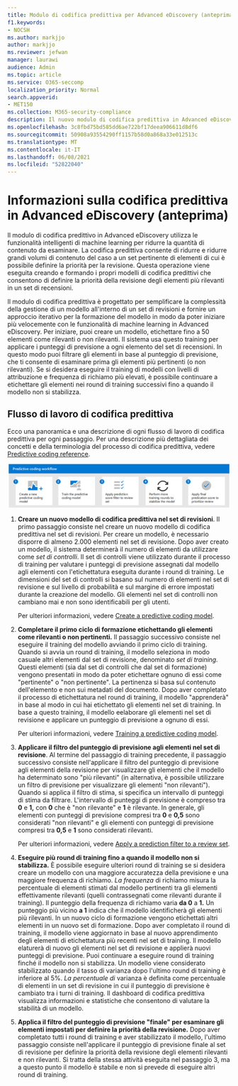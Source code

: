 ```yaml
---
title: Modulo di codifica predittiva per Advanced eDiscovery (anteprima)
f1.keywords:
- NOCSH
ms.author: markjjo
author: markjjo
ms.reviewer: jefwan
manager: laurawi
audience: Admin
ms.topic: article
ms.service: O365-seccomp
localization_priority: Normal
search.appverid:
- MET150
ms.collection: M365-security-compliance
description: Il nuovo modulo di codifica predittiva in Advanced eDiscovery usa l'apprendimento automatico per analizzare gli elementi in un set di revisione per prevedere quali elementi sono rilevanti per il caso o l'indagine.
ms.openlocfilehash: 3c8fbd75bd585dd6ae722bf17deea906611d8df6
ms.sourcegitcommit: 50908a93554290ff1157b58d0a868a33e012513c
ms.translationtype: MT
ms.contentlocale: it-IT
ms.lasthandoff: 06/08/2021
ms.locfileid: "52822040"
---
```

# <a name="learn-about-predictive-coding-in-advanced-ediscovery-preview"></a>Informazioni sulla codifica predittiva in Advanced eDiscovery (anteprima)

Il modulo di codifica predittivo in Advanced eDiscovery utilizza le funzionalità intelligenti di machine learning per ridurre la quantità di contenuto da esaminare. La codifica predittiva consente di ridurre e ridurre grandi volumi di contenuto del caso a un set pertinente di elementi di cui è possibile definire la priorità per la revisione. Questa operazione viene eseguita creando e formando i propri modelli di codifica predittivi che consentono di definire la priorità della revisione degli elementi più rilevanti in un set di recensioni.

Il modulo di codifica predittiva è progettato per semplificare la complessità della gestione di un modello all'interno di un set di revisioni e fornire un approccio iterativo per la formazione del modello in modo da poter iniziare più velocemente con le funzionalità di machine learning in Advanced eDiscovery. Per iniziare, puoi creare un modello, etichettare fino a 50 elementi come rilevanti o non rilevanti. Il sistema usa questo training per applicare i punteggi di previsione a ogni elemento del set di recensioni. In questo modo puoi filtrare gli elementi in base al punteggio di previsione, che ti consente di esaminare prima gli elementi più pertinenti (o non rilevanti). Se si desidera eseguire il training di modelli con livelli di attribuzione e frequenza di richiamo più elevati, è possibile continuare a etichettare gli elementi nei round di training successivi fino a quando il modello non si stabilizza.  

## <a name="the-predictive-coding-workflow"></a>Flusso di lavoro di codifica predittiva

Ecco una panoramica e una descrizione di ogni flusso di lavoro di codifica predittiva per ogni passaggio. Per una descrizione più dettagliata dei concetti e della terminologia del processo di codifica predittiva, vedere [Predictive coding reference](predictive-coding-reference.md).

![Flusso di lavoro di codifica predittiva](..\media\PredictiveCodingWorkflow.png)

1. **Creare un nuovo modello di codifica predittiva nel set di revisioni**. Il primo passaggio consiste nel creare un nuovo modello di codifica predittiva nel set di revisioni. Per creare un modello, è necessario disporre di almeno 2.000 elementi nel set di revisione. Dopo aver creato un modello, il sistema determinerà il numero di elementi da utilizzare come *set di controlli*. Il set di controlli viene utilizzato durante il processo di training per valutare i punteggi di previsione assegnati dal modello agli elementi con l'etichettatura eseguita durante i round di training. Le dimensioni del set di controlli si basano sul numero di elementi nel set di revisione e sul livello di probabilità e sul margine di errore impostati durante la creazione del modello. Gli elementi nel set di controlli non cambiano mai e non sono identificabili per gli utenti.

   Per ulteriori informazioni, vedere [Create a predictive coding model](predictive-coding-create-model.md).

2. **Completare il primo ciclo di formazione etichettando gli elementi come rilevanti o non pertinenti.** Il passaggio successivo consiste nel eseguire il training del modello avviando il primo ciclo di training. Quando si avvia un round di training, il modello seleziona in modo casuale altri elementi dal set di revisione, denominato *set di training.* Questi elementi (sia dal set di controlli che dal set di formazione) vengono presentati in modo da poter etichettare ognuno di essi come "pertinente" o "non pertinente". La pertinenza si basa sul contenuto dell'elemento e non sui metadati del documento. Dopo aver completato il processo di etichettatura nel round di training, il modello "apprenderà" in base al modo in cui hai etichettato gli elementi nel set di training. In base a questo training, il modello eelaborare gli elementi nel set di revisione e applicare un punteggio di previsione a ognuno di essi.

   Per ulteriori informazioni, vedere [Training a predictive coding model](predictive-coding-train-model.md).

3. **Applicare il filtro del punteggio di previsione agli elementi nel set di revisione**. Al termine del passaggio di training precedente, il passaggio successivo consiste nell'applicare il filtro del punteggio di previsione agli elementi della revisione per visualizzare gli elementi che il modello ha determinato sono "più rilevanti" (in alternativa, è possibile utilizzare un filtro di previsione per visualizzare gli elementi "non rilevanti"). Quando si applica il filtro di stima, si specifica un intervallo di punteggi di stima da filtrare. L'intervallo di punteggi di previsione è compreso tra **0** e **1,** con **0** che è "non rilevante" e **1** è rilevante. In generale, gli elementi con punteggi di previsione compresi tra **0** e **0,5** sono considerati "non rilevanti" e gli elementi con punteggi di previsione compresi tra **0,5** e **1** sono considerati rilevanti.

   Per ulteriori informazioni, vedere [Apply a prediction filter to a review set](predictive-coding-apply-prediction-filter.md).

4. **Eseguire più round di training fino a quando il modello non si stabilizza.** È possibile eseguire ulteriori round di training se si desidera creare un modello con una maggiore accuratezza della previsione e una maggiore frequenza di richiamo. *La frequenza* di richiamo misura la percentuale di elementi stimati dal modello pertinenti tra gli elementi effettivamente rilevanti (quelli contrassegnati come rilevanti durante il training). Il punteggio della frequenza di richiamo varia **da 0** a **1.** Un punteggio più vicino **a 1** indica che il modello identificherà gli elementi più rilevanti. In un nuovo ciclo di formazione vengono etichettati altri elementi in un nuovo set di formazione. Dopo aver completato il round di training, il modello viene aggiornato in base al nuovo apprendimento degli elementi di etichettatura più recenti nel set di training. Il modello elaturerà di nuovo gli elementi nel set di revisione e applierà nuovi punteggi di previsione. Puoi continuare a eseguire round di training finché il modello non si stabilizza. Un modello viene considerato stabilizzato quando il tasso di varianza dopo l'ultimo round di training è inferiore al 5%. *La percentuale di* varianza è definita come percentuale di elementi in un set di revisione in cui il punteggio di previsione è cambiato tra i turni di training. Il dashboard di codifica predittiva visualizza informazioni e statistiche che consentono di valutare la stabilità di un modello.

5. **Applica il filtro del punteggio di previsione "finale" per esaminare gli elementi impostati per definire la priorità della revisione.** Dopo aver completato tutti i round di training e aver stabilizzato il modello, l'ultimo passaggio consiste nell'applicare il punteggio di previsione finale al set di revisione per definire la priorità della revisione degli elementi rilevanti e non rilevanti. Si tratta della stessa attività eseguita nel passaggio 3, ma a questo punto il modello è stabile e non si prevede di eseguire altri round di training.

